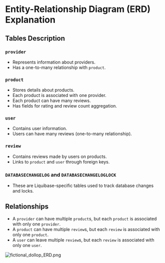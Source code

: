 
# Entity-Relationship Diagram (ERD) Explanation

## Tables Description

### `provider`
- Represents information about providers.
- Has a one-to-many relationship with `product`.

### `product`
- Stores details about products.
- Each product is associated with one provider.
- Each product can have many reviews.
- Has fields for rating and review count aggregation.

### `user`
- Contains user information.
- Users can have many reviews (one-to-many relationship).

### `review`
- Contains reviews made by users on products.
- Links to `product` and `user` through foreign keys.

### `DATABASECHANGELOG` and `DATABASECHANGELOGLOCK`
- These are Liquibase-specific tables used to track database changes and locks.

## Relationships

- A `provider` can have multiple `product`s, but each `product` is associated with only one `provider`.
- A `product` can have multiple `review`s, but each `review` is associated with only one `product`.
- A `user` can leave multiple `review`s, but each `review` is associated with only one `user`.


![fictional_dollop_ERD.png](..%2F..%2F..%2Ffictional_dollop_ERD.png)